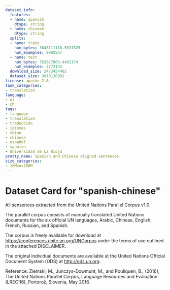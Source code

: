 ```yaml
---
dataset_info:
  features:
  - name: spanish
    dtype: string
  - name: chinese
    dtype: string
  splits:
  - name: train
    num_bytes: 3048111118.5537825
    num_examples: 9092567
  - name: test
    num_bytes: 762027863.4462174
    num_examples: 2273142
  download_size: 2473454462
  dataset_size: 3810138982
license: apache-2.0
task_categories:
- translation
language:
- es
- zh
tags:
- language
- translation
- traducción
- idiomas
- chino
- chinese
- español
- spanish
- Universidad de La Rioja
pretty_name: Spanish and Chinese aligned sentences
size_categories:
- 10M<n<100M
---
```

# Dataset Card for "spanish-chinese"

All sensences extracted from the United Nations Parallel Corpus v1.0.

The parallel corpus consists of manually translated United Nations documents for the six
official UN languages, Arabic, Chinese, English, French, Russian, and Spanish.

The corpus is freely available for download at https://conferences.unite.un.org/UNCorpus
under the terms of use outlined in the attached DISCLAIMER.

The original individual documents are available at the United Nations Official Document
System (ODS) at http://ods.un.org.

Reference:
Ziemski, M., Junczys-Dowmunt, M., and Pouliquen, B., (2016), The United Nations Parallel
Corpus, Language Resources and Evaluation (LREC’16), Portorož, Slovenia, May 2016.